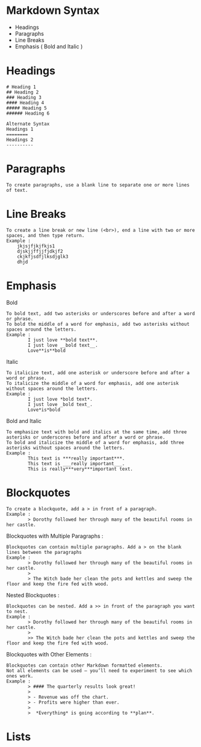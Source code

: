 # Markdown Syntax
* Headings
* Paragraphs
* Line Breaks
* Emphasis ( Bold and Italic )

Headings
==========
    # Heading 1
    ## Heading 2
    ### Heading 3
    #### Heading 4
    ##### Heading 5
    ###### Heading 6

    Alternate Syntax
    Headings 1
    ========
    Headings 2
    ----------

# Paragraphs
    To create paragraphs, use a blank line to separate one or more lines of text.

# Line Breaks
    To create a line break or new line (<br>), end a line with two or more spaces, and then type return.
    Example : 
        jkjsjfjkjfkjs1  
        djskjjffjjfjdkjf2  
        ckjkfjsdfjlksdjglk3  
        dhjd

# Emphasis

Bold

    To bold text, add two asterisks or underscores before and after a word or phrase. 
    To bold the middle of a word for emphasis, add two asterisks without spaces around the letters.
    Example :
            I just love **bold text**.
            I just love __bold text__.
            Love**is**bold

Italic

    To italicize text, add one asterisk or underscore before and after a word or phrase. 
    To italicize the middle of a word for emphasis, add one asterisk without spaces around the letters.
    Example :
            I just love *bold text*.
            I just love _bold text_.
            Love*is*bold

Bold and Italic 

    To emphasize text with bold and italics at the same time, add three asterisks or underscores before and after a word or phrase. 
    To bold and italicize the middle of a word for emphasis, add three asterisks without spaces around the letters.
    Example :
            This text is ***really important***.
            This text is ___really important___.
            This is really***very***important text.

# Blockquotes  
    To create a blockquote, add a > in front of a paragraph.
    Example :
            > Dorothy followed her through many of the beautiful rooms in her castle.

Blockquotes with Multiple Paragraphs :

    Blockquotes can contain multiple paragraphs. Add a > on the blank lines between the paragraphs
    Example :
            > Dorothy followed her through many of the beautiful rooms in her castle.
            >
            > The Witch bade her clean the pots and kettles and sweep the floor and keep the fire fed with wood.

Nested Blockquotes : 

    Blockquotes can be nested. Add a >> in front of the paragraph you want to nest.
    Example :
            > Dorothy followed her through many of the beautiful rooms in her castle.
            >
            >> The Witch bade her clean the pots and kettles and sweep the floor and keep the fire fed with wood.

Blockquotes with Other Elements :

    Blockquotes can contain other Markdown formatted elements. 
    Not all elements can be used — you’ll need to experiment to see which ones work.
    Example : 
            > #### The quarterly results look great!
            >
            > - Revenue was off the chart.
            > - Profits were higher than ever.
            >
            >  *Everything* is going according to **plan**.
    
# Lists







